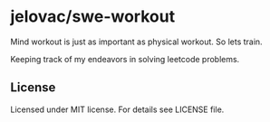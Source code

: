# jelovac/swe-workout

Mind workout is just as important as physical workout. So lets train.

Keeping track of my endeavors in solving leetcode problems.

## License

Licensed under MIT license. For details see LICENSE file.
